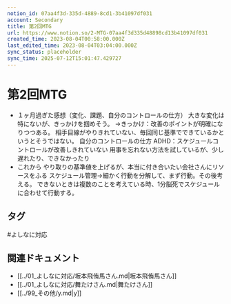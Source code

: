 ```yaml
---
notion_id: 07aa4f3d-335d-4889-8cd1-3b41097df031
account: Secondary
title: 第2回MTG
url: https://www.notion.so/2-MTG-07aa4f3d335d48898cd13b41097df031
created_time: 2023-08-04T00:58:00.000Z
last_edited_time: 2023-08-04T03:04:00.000Z
sync_status: placeholder
sync_time: 2025-07-12T15:01:47.429727
---
```

# 第2回MTG

- １ヶ月過ぎた感想（変化、課題、自分のコントロールの仕方）
大きな変化は特にないが、きっかけを掴めそう。
→きっかけ：改善のポイントが明確になりつつある。
相手目線がやりきれていない、毎回同じ基準でできているかというとそうではない。
自分のコントロールの仕方
ADHD：スケジュールコントロールが改善しきれていない
用事を忘れない方法を試しているが、少し遅れたり、できなかったり
- これから
やり取りの基準値を上げるが、本当に付き合いたい会社さんにリソースをふる
スケジュール管理→細かく行動を分解して、まず行動。その後考える。
できないときは複数のことを考えている時、1分脳死でスケジュールに合わせて行動する。

## タグ

#よしなに対応 

## 関連ドキュメント

- [[../01_よしなに対応/坂本飛侑馬さん.md|坂本飛侑馬さん]]
- [[../01_よしなに対応/舞たけさん.md|舞たけさん]]
- [[../99_その他/y.md|y]]
